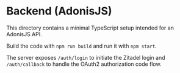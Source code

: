 # Backend (AdonisJS)

This directory contains a minimal TypeScript setup intended for an AdonisJS API.

Build the code with `npm run build` and run it with `npm start`.

The server exposes `/auth/login` to initiate the Zitadel login and `/auth/callback` to handle the OAuth2 authorization code flow.
